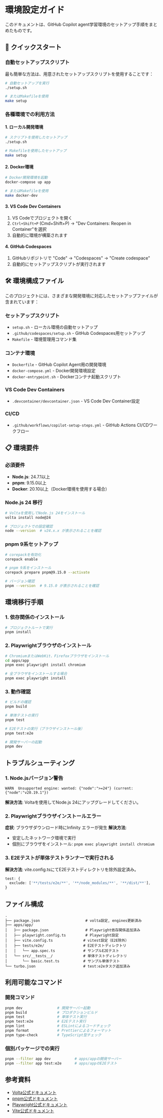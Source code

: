 # 環境設定ガイド

このドキュメントは、GitHub Copilot agent学習環境のセットアップ手順をまとめたものです。

## 🚀 クイックスタート

### 自動セットアップスクリプト

最も簡単な方法は、用意されたセットアップスクリプトを使用することです：

```bash
# 自動セットアップを実行
./setup.sh

# またはMakefileを使用
make setup
```

### 各種環境での利用方法

#### 1. ローカル開発環境
```bash
# スクリプトを使用したセットアップ
./setup.sh

# Makefileを使用したセットアップ
make setup
```

#### 2. Docker環境
```bash
# Docker開発環境を起動
docker-compose up app

# またはMakefileを使用
make docker-dev
```

#### 3. VS Code Dev Containers
1. VS Codeでプロジェクトを開く
2. `Ctrl+Shift+P` (Cmd+Shift+P) → "Dev Containers: Reopen in Container"を選択
3. 自動的に環境が構築されます

#### 4. GitHub Codespaces
1. GitHubリポジトリで "Code" → "Codespaces" → "Create codespace"
2. 自動的にセットアップスクリプトが実行されます

## 🛠️ 環境構成ファイル

このプロジェクトには、さまざまな開発環境に対応したセットアップファイルが含まれています：

### セットアップスクリプト
- `setup.sh` - ローカル環境の自動セットアップ
- `.github/codespaces/setup.sh` - GitHub Codespaces用セットアップ
- `Makefile` - 環境管理用コマンド集

### コンテナ環境
- `Dockerfile` - GitHub Copilot Agent用の開発環境
- `docker-compose.yml` - Docker開発環境設定
- `docker-entrypoint.sh` - Dockerコンテナ起動スクリプト

### VS Code Dev Containers
- `.devcontainer/devcontainer.json` - VS Code Dev Container設定

### CI/CD
- `.github/workflows/copilot-setup-steps.yml` - GitHub Actions CI/CDワークフロー

## 📋 環境要件

### 必須要件
- **Node.js**: 24.7.1以上
- **pnpm**: 9.15.0以上
- **Docker**: 20.10以上（Docker環境を使用する場合）

### Node.js 24 移行
```bash
# Voltaを使用してNode.js 24をインストール
volta install node@24

# プロジェクトでの設定確認
node --version  # v24.x.x が表示されることを確認
```

### pnpm 9系セットアップ
```bash
# corepackを有効化
corepack enable

# pnpm 9系をインストール
corepack prepare pnpm@9.15.0 --activate

# バージョン確認
pnpm --version  # 9.15.0 が表示されることを確認
```

## 環境移行手順

### 1. 依存関係のインストール
```bash
# プロジェクトルートで実行
pnpm install
```

### 2. Playwrightブラウザのインストール
```bash
# ChromiumまたはWebKit、Firefoxブラウザをインストール
cd apps/app
pnpm exec playwright install chromium

# 全ブラウザをインストールする場合
pnpm exec playwright install
```

### 3. 動作確認
```bash
# ビルドの確認
pnpm build

# 単体テストの実行
pnpm test

# E2Eテストの実行（ブラウザインストール後）
pnpm test:e2e

# 開発サーバーの起動
pnpm dev
```

## トラブルシューティング

### 1. Node.jsバージョン警告
```
WARN  Unsupported engine: wanted: {"node":">=24"} (current: {"node":"v20.19.1"})
```
**解決方法**: Voltaを使用してNode.js 24にアップグレードしてください。

### 2. Playwrightブラウザインストールエラー
**症状**: ブラウザダウンロード時にInfinity エラーが発生
**解決方法**: 
- 安定したネットワーク環境で実行
- 個別にブラウザをインストール: `pnpm exec playwright install chromium`

### 3. E2Eテストが単体テストランナーで実行される
**解決方法**: vite.config.tsにてE2Eテストディレクトリを除外設定済み。
```typescript
test: {
  exclude: ['**/tests/e2e/**', '**/node_modules/**', '**/dist/**'],
}
```

## ファイル構成

```
.
├── package.json                     # volta設定, engines更新済み
├── apps/app/
│   ├── package.json                 # Playwright依存関係追加済み
│   ├── playwright.config.ts         # Playwright設定
│   ├── vite.config.ts              # vitest設定（E2E除外）
│   ├── tests/e2e/                  # E2Eテストディレクトリ
│   │   └── app.spec.ts             # サンプルE2Eテスト
│   └── src/__tests__/              # 単体テストディレクトリ
│       └── basic.test.ts           # サンプル単体テスト
└── turbo.json                      # test:e2eタスク追加済み
```

## 利用可能なコマンド

### 開発コマンド
```bash
pnpm dev                # 開発サーバー起動
pnpm build              # プロダクションビルド
pnpm test               # 単体テスト実行
pnpm test:e2e           # E2Eテスト実行
pnpm lint               # ESLintによるコードチェック
pnpm format             # Prettierによるフォーマット
pnpm type-check         # TypeScript型チェック
```

### 個別パッケージでの実行
```bash
pnpm --filter app dev           # apps/appの開発サーバー
pnpm --filter app test:e2e      # apps/appのE2Eテスト
```

## 参考資料

- [Volta公式ドキュメント](https://volta.sh/)
- [pnpm公式ドキュメント](https://pnpm.io/)
- [Playwright公式ドキュメント](https://playwright.dev/)
- [Vite公式ドキュメント](https://vitejs.dev/)